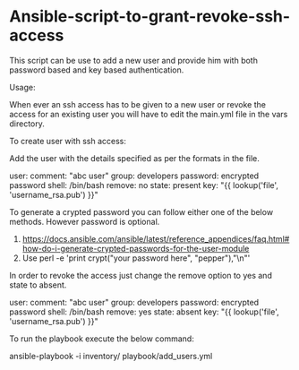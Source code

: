 # Ansible-script-to-grant-revoke-ssh-access

This script can be use to add a new user and provide him with both password based and key based authentication.

Usage:

When ever an ssh access has to be given to a new user or revoke the access for an existing user you will have to edit the main.yml file in the vars directory.

To create user with ssh access:

Add the user with the details specified as per the formats in the file.

user:
  comment: "abc user"
  group: developers
  password: encrypted password
  shell: /bin/bash
  remove: no
  state: present
  key: "{{ lookup('file', 'username_rsa.pub') }}"

  To generate a crypted password you can follow either one of the below methods. However password is optional.

  1) https://docs.ansible.com/ansible/latest/reference_appendices/faq.html#how-do-i-generate-crypted-passwords-for-the-user-module
  2) Use perl -e 'print crypt("your password here", "pepper"),"\n"'

In order to revoke the access just change the remove option to yes and state to absent.

user:
  comment: "abc user"
  group: developers
  password: encrypted password
  shell: /bin/bash
  remove: yes
  state: absent
  key: "{{ lookup('file', 'username_rsa.pub') }}"


To run the playbook execute the below command:

ansible-playbook -i inventory/ playbook/add_users.yml
